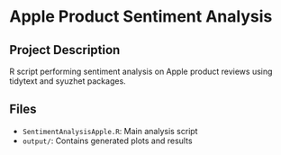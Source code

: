# Apple Product Sentiment Analysis

## Project Description
R script performing sentiment analysis on Apple product reviews using tidytext and syuzhet packages.

## Files
- `SentimentAnalysisApple.R`: Main analysis script
- `output/`: Contains generated plots and results